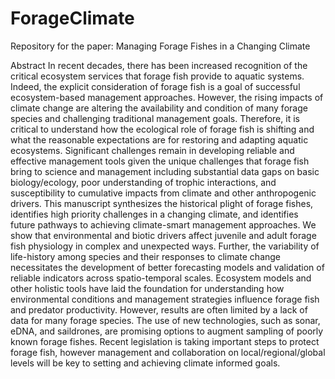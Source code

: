 # ForageClimate
Repository for the paper: Managing Forage Fishes in a Changing Climate 

Abstract
In recent decades, there has been increased recognition of the critical ecosystem services that forage fish provide to aquatic systems. Indeed, the explicit consideration of forage fish is a goal of successful ecosystem-based management approaches. However, the rising impacts of climate change are altering the availability and condition of many forage species and challenging traditional management goals. Therefore, it is critical to understand how the ecological role of forage fish is shifting and what the reasonable expectations are for restoring and adapting aquatic ecosystems. Significant challenges remain in developing reliable and effective management tools given the unique challenges that forage fish bring to science and management including substantial data gaps on basic biology/ecology, poor understanding of trophic interactions, and susceptibility to cumulative impacts from climate and other anthropogenic drivers. This manuscript synthesizes the historical plight of forage fishes, identifies high priority challenges in a changing climate, and identifies future pathways to achieving climate-smart management approaches. We show that environmental and biotic drivers affect juvenile and adult forage fish physiology in complex and unexpected ways. Further, the variability of life-history among species and their responses to climate change necessitates the development of better forecasting models and validation of reliable indicators across spatio-temporal scales. Ecosystem models and other holistic tools have laid the foundation for understanding how environmental conditions and management strategies influence forage fish and predator productivity.  However, results are often limited by a lack of data for many forage species. The use of new technologies, such as sonar, eDNA, and saildrones, are promising options to augment sampling of poorly known forage fishes. Recent legislation is taking important steps to protect forage fish, however management and collaboration on local/regional/global levels will be key to setting and achieving climate informed goals. 

